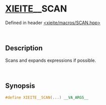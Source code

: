 # [XIEITE](../../macros.md)\_\_SCAN
Defined in header [<xieite/macros/SCAN.hpp>](../../include/xieite/macros/SCAN.hpp)

&nbsp;

## Description
Scans and expands expressions if possible.

&nbsp;

## Synopsis
```cpp
#define XIEITE__SCAN(...) __VA_ARGS__
```
